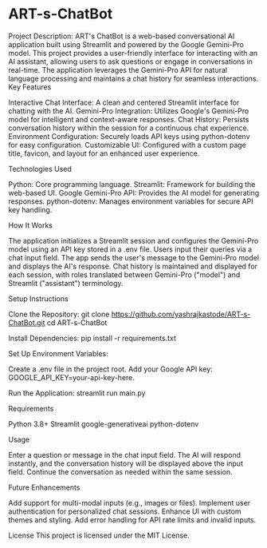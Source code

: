 # ART-s-ChatBot
Project Description:
ART's ChatBot is a web-based conversational AI application built using Streamlit and powered by the Google Gemini-Pro model. This project provides a user-friendly interface for interacting with an AI assistant, allowing users to ask questions or engage in conversations in real-time. The application leverages the Gemini-Pro API for natural language processing and maintains a chat history for seamless interactions.
Key Features

Interactive Chat Interface: A clean and centered Streamlit interface for chatting with the AI.
Gemini-Pro Integration: Utilizes Google's Gemini-Pro model for intelligent and context-aware responses.
Chat History: Persists conversation history within the session for a continuous chat experience.
Environment Configuration: Securely loads API keys using python-dotenv for easy configuration.
Customizable UI: Configured with a custom page title, favicon, and layout for an enhanced user experience.

Technologies Used

Python: Core programming language.
Streamlit: Framework for building the web-based UI.
Google Gemini-Pro API: Provides the AI model for generating responses.
python-dotenv: Manages environment variables for secure API key handling.

How It Works

The application initializes a Streamlit session and configures the Gemini-Pro model using an API key stored in a .env file.
Users input their queries via a chat input field.
The app sends the user's message to the Gemini-Pro model and displays the AI's response.
Chat history is maintained and displayed for each session, with roles translated between Gemini-Pro ("model") and Streamlit ("assistant") terminology.

Setup Instructions

Clone the Repository:
git clone https://github.com/yashrajkastode/ART-s-ChatBot.git
cd ART-s-ChatBot


Install Dependencies:
pip install -r requirements.txt


Set Up Environment Variables:

Create a .env file in the project root.
Add your Google API key: GOOGLE_API_KEY=your-api-key-here.


Run the Application:
streamlit run main.py


Requirements

Python 3.8+
Streamlit
google-generativeai
python-dotenv

Usage

Enter a question or message in the chat input field.
The AI will respond instantly, and the conversation history will be displayed above the input field.
Continue the conversation as needed within the same session.

Future Enhancements

Add support for multi-modal inputs (e.g., images or files).
Implement user authentication for personalized chat sessions.
Enhance UI with custom themes and styling.
Add error handling for API rate limits and invalid inputs.

License
This project is licensed under the MIT License.
